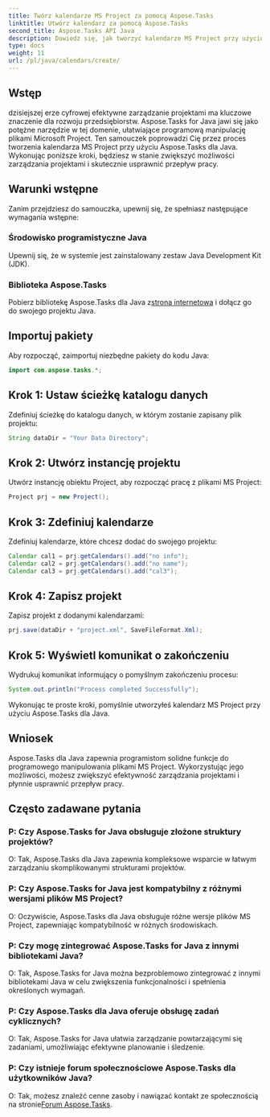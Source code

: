 ```yaml
---
title: Twórz kalendarze MS Project za pomocą Aspose.Tasks
linktitle: Utwórz kalendarz za pomocą Aspose.Tasks
second_title: Aspose.Tasks API Java
description: Dowiedz się, jak tworzyć kalendarze MS Project przy użyciu Aspose.Tasks dla Java. Z łatwością usprawnij zarządzanie projektami.
type: docs
weight: 11
url: /pl/java/calendars/create/
---
```

## Wstęp
dzisiejszej erze cyfrowej efektywne zarządzanie projektami ma kluczowe znaczenie dla rozwoju przedsiębiorstw. Aspose.Tasks for Java jawi się jako potężne narzędzie w tej domenie, ułatwiające programową manipulację plikami Microsoft Project. Ten samouczek poprowadzi Cię przez proces tworzenia kalendarza MS Project przy użyciu Aspose.Tasks dla Java. Wykonując poniższe kroki, będziesz w stanie zwiększyć możliwości zarządzania projektami i skutecznie usprawnić przepływ pracy.
## Warunki wstępne
Zanim przejdziesz do samouczka, upewnij się, że spełniasz następujące wymagania wstępne:
### Środowisko programistyczne Java
Upewnij się, że w systemie jest zainstalowany zestaw Java Development Kit (JDK).
### Biblioteka Aspose.Tasks
 Pobierz bibliotekę Aspose.Tasks dla Java z[strona internetowa](https://releases.aspose.com/tasks/java/) i dołącz go do swojego projektu Java.

## Importuj pakiety
Aby rozpocząć, zaimportuj niezbędne pakiety do kodu Java:
```java
import com.aspose.tasks.*;
```
## Krok 1: Ustaw ścieżkę katalogu danych
Zdefiniuj ścieżkę do katalogu danych, w którym zostanie zapisany plik projektu:
```java
String dataDir = "Your Data Directory";
```
## Krok 2: Utwórz instancję projektu
Utwórz instancję obiektu Project, aby rozpocząć pracę z plikami MS Project:
```java
Project prj = new Project();
```
## Krok 3: Zdefiniuj kalendarze
Zdefiniuj kalendarze, które chcesz dodać do swojego projektu:
```java
Calendar cal1 = prj.getCalendars().add("no info");
Calendar cal2 = prj.getCalendars().add("no name");
Calendar cal3 = prj.getCalendars().add("cal3");
```
## Krok 4: Zapisz projekt
Zapisz projekt z dodanymi kalendarzami:
```java
prj.save(dataDir + "project.xml", SaveFileFormat.Xml);
```
## Krok 5: Wyświetl komunikat o zakończeniu
Wydrukuj komunikat informujący o pomyślnym zakończeniu procesu:
```java
System.out.println("Process completed Successfully");
```
Wykonując te proste kroki, pomyślnie utworzyłeś kalendarz MS Project przy użyciu Aspose.Tasks dla Java.

## Wniosek
Aspose.Tasks dla Java zapewnia programistom solidne funkcje do programowego manipulowania plikami MS Project. Wykorzystując jego możliwości, możesz zwiększyć efektywność zarządzania projektami i płynnie usprawnić przepływ pracy.
## Często zadawane pytania
### P: Czy Aspose.Tasks for Java obsługuje złożone struktury projektów?
O: Tak, Aspose.Tasks dla Java zapewnia kompleksowe wsparcie w łatwym zarządzaniu skomplikowanymi strukturami projektów.
### P: Czy Aspose.Tasks for Java jest kompatybilny z różnymi wersjami plików MS Project?
O: Oczywiście, Aspose.Tasks dla Java obsługuje różne wersje plików MS Project, zapewniając kompatybilność w różnych środowiskach.
### P: Czy mogę zintegrować Aspose.Tasks for Java z innymi bibliotekami Java?
O: Tak, Aspose.Tasks for Java można bezproblemowo zintegrować z innymi bibliotekami Java w celu zwiększenia funkcjonalności i spełnienia określonych wymagań.
### P: Czy Aspose.Tasks dla Java oferuje obsługę zadań cyklicznych?
O: Tak, Aspose.Tasks for Java ułatwia zarządzanie powtarzającymi się zadaniami, umożliwiając efektywne planowanie i śledzenie.
### P: Czy istnieje forum społecznościowe Aspose.Tasks dla użytkowników Java?
 O: Tak, możesz znaleźć cenne zasoby i nawiązać kontakt ze społecznością na stronie[Forum Aspose.Tasks](https://forum.aspose.com/c/tasks/15).